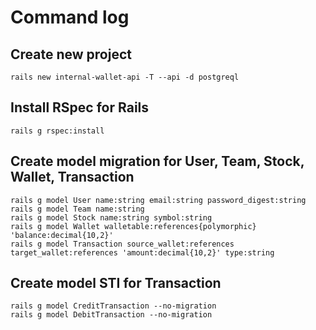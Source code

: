 # Command log

## Create new project
```
rails new internal-wallet-api -T --api -d postgreql
```

## Install RSpec for Rails
```
rails g rspec:install
```

## Create model migration for User, Team, Stock, Wallet, Transaction
```
rails g model User name:string email:string password_digest:string
rails g model Team name:string
rails g model Stock name:string symbol:string
rails g model Wallet walletable:references{polymorphic} 'balance:decimal{10,2}'
rails g model Transaction source_wallet:references target_wallet:references 'amount:decimal{10,2}' type:string
```

## Create model STI for Transaction
```
rails g model CreditTransaction --no-migration
rails g model DebitTransaction --no-migration
```
